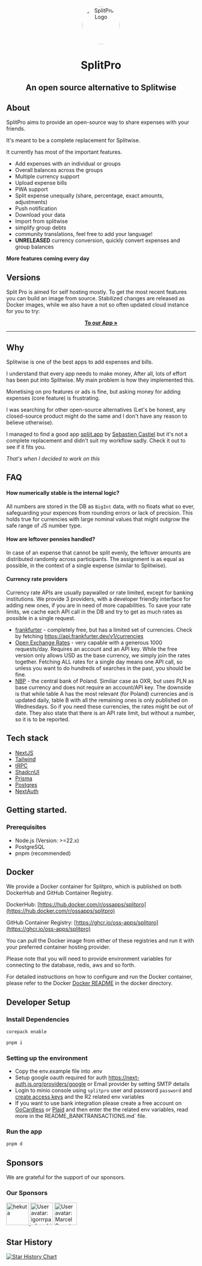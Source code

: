 <p align="center" style="margin-top: 12px">
  <a href="https://splitpro.app">
  <img width="100px"  style="border-radius: 50%;" src="https://splitpro.app/logo_circle.png" alt="SplitPro Logo">
  </a>

  <h1 align="center">SplitPro</h1>
  <h2 align="center">An open source alternative to Splitwise</h2>

## About

SplitPro aims to provide an open-source way to share expenses with your friends.

It's meant to be a complete replacement for Splitwise.

It currently has most of the important features.

- Add expenses with an individual or groups
- Overall balances across the groups
- Multiple currency support
- Upload expense bills
- PWA support
- Split expense unequally (share, percentage, exact amounts, adjustments)
- Push notification
- Download your data
- Import from splitwise
- simplify group debts
- community translations, feel free to add your language!
- **UNRELEASED** currency conversion, quickly convert expenses and group balances

**More features coming every day**

## Versions

Split Pro is aimed for self hosting mostly. To get the most recent features you can build an image from source. Stabilized changes are released as Docker images, while we also have a not so often updated cloud instance for you to try:

<p align="center">
    <a href="https://splitpro.app"><strong>To our App »</strong></a>
    <br />
  </p>
</p>

---

## Why

Splitwise is one of the best apps to add expenses and bills.

I understand that every app needs to make money, After all, lots of effort has been put into Splitwise. My main problem is how they implemented this.

Monetising on pro features or ads is fine, but asking money for adding expenses (core feature) is frustrating.

I was searching for other open-source alternatives (Let's be honest, any closed-source product might do the same and I don't have any reason to believe otherwise).

I managed to find a good app [spliit.app](https://spliit.app/) by [Sebastien Castiel](https://scastiel.dev/) but it's not a complete replacement and didn't suit my workflow sadly. Check it out to see if it fits you.

_That's when I decided to work on this_

## FAQ

#### How numerically stable is the internal logic?

All numbers are stored in the DB as `BigInt` data, with no floats what so ever, safeguarding your expences from rounding errors or lack of precision. This holds true for currencies with large nominal values that might outgrow the safe range of JS number type.

#### How are leftover pennies handled?

In case of an expense that cannot be split evenly, the leftover amounts are distributed randomly across participants. The assignment is as equal as possible, in the context of a single expense (similar to Splitwise).

#### Currency rate providers

Currency rate APIs are usually paywalled or rate limited, except for banking institutions. We provide 3 providers, with a developer friendly interface for adding new ones, if you are in need of more capabilities. To save your rate limits, we cache each API call in the DB and try to get as much rates as possible in a single request.

- [frankfurter](https://frankfurter.dev/) - completely free, but has a limited set of currencies. Check by fetching https://api.frankfurter.dev/v1/currencies
- [Open Exchange Rates](https://openexchangerates.org/) - very capable with a generous 1000 requests/day. Requires an account and an API key. While the free version only allows USD as the base currency, we simply join the rates together. Fetching ALL rates for a single day means one API call, so unless you want to do hundreds of searches in the past, you should be fine.
- [NBP](https://api.nbp.pl/en.html) - the central bank of Poland. Similiar case as OXR, but uses PLN as base currency and does not require an account/API key. The downside is that while table A has the most relevant (for Poland) currencies and is updated daily, table B with all the remaining ones is only published on Wednesdays. So if you need these currencies, the rates might be out of date. They also state that there is an API rate limit, but without a number, so it is to be reported.

## Tech stack

- [NextJS](https://nextjs.org/)
- [Tailwind](https://tailwindcss.com/)
- [tRPC](https://trpc.io/)
- [ShadcnUI](https://ui.shadcn.com/)
- [Prisma](https://www.prisma.io/)
- [Postgres](https://www.postgresql.org/)
- [NextAuth](https://next-auth.js.org/)

## Getting started.

### Prerequisites

- Node.js (Version: >=22.x)
- PostgreSQL
- pnpm (recommended)

## Docker

We provide a Docker container for Splitpro, which is published on both DockerHub and GitHub Container Registry.

DockerHub: [https://hub.docker.com/r/ossapps/splitpro](https://hub.docker.com/r/ossapps/splitpro)

GitHub Container Registry: [https://ghcr.io/oss-apps/splitpro](https://ghcr.io/oss-apps/splitpro)

You can pull the Docker image from either of these registries and run it with your preferred container hosting provider.

Please note that you will need to provide environment variables for connecting to the database, redis, aws and so forth.

For detailed instructions on how to configure and run the Docker container, please refer to the Docker [Docker README](./docker/README.md) in the docker directory.

## Developer Setup

### Install Dependencies

```bash
corepack enable
```

```bash
pnpm i
```

### Setting up the environment

- Copy the env.example file into .env
- Setup google oauth required for auth https://next-auth.js.org/providers/google or Email provider by setting SMTP details
- Login to minio console using `splitpro` user and password `password` and [create access keys](http://localhost:9001/access-keys/new-account) and the R2 related env variables
- If you want to use bank integration please create a free account on [GoCardless](https://gocardless.com/bank-account-data/) or [Plaid](https://plaid.com) and then enter the the related env variables, read more in the README_BANKTRANSACTIONS.md` file.

### Run the app

```bash
pnpm d
```

## Sponsors

We are grateful for the support of our sponsors.

### Our Sponsors

<a href="https://hekuta.net/en" target="_blank">
  <img src="https://avatars.githubusercontent.com/u/70084358?v=4" alt="hekuta" style="width:60px;height:60px;">
</a>
<a href="https://github.com/igorrrpawlowski"><img src="https:&#x2F;&#x2F;github.com&#x2F;igorrrpawlowski.png" width="60px" alt="User avatar: igorrrpawlowski" /></a>
<a href="https://github.com/probeonstimpack"><img src="https:&#x2F;&#x2F;github.com&#x2F;probeonstimpack.png" width="60px" alt="User avatar: Marcel Szmeterowicz" /></a>

## Star History

[![Star History Chart](https://api.star-history.com/svg?repos=oss-apps/split-pro&type=Date)](https://star-history.com/#oss-apps/split-pro&Date)

